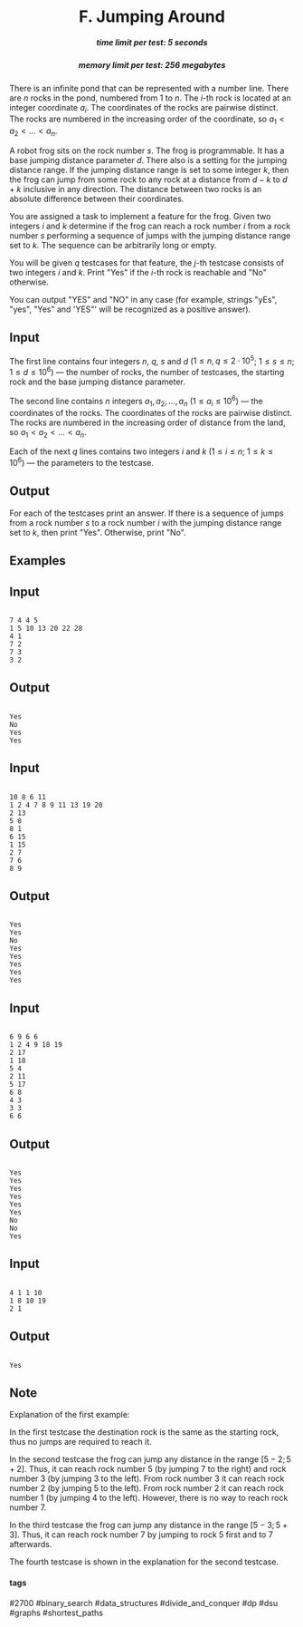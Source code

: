 <h1 style='text-align: center;'> F. Jumping Around</h1>

<h5 style='text-align: center;'>time limit per test: 5 seconds</h5>
<h5 style='text-align: center;'>memory limit per test: 256 megabytes</h5>

There is an infinite pond that can be represented with a number line. There are $n$ rocks in the pond, numbered from $1$ to $n$. The $i$-th rock is located at an integer coordinate $a_i$. The coordinates of the rocks are pairwise distinct. The rocks are numbered in the increasing order of the coordinate, so $a_1 < a_2 < \dots < a_n$.

A robot frog sits on the rock number $s$. The frog is programmable. It has a base jumping distance parameter $d$. There also is a setting for the jumping distance range. If the jumping distance range is set to some integer $k$, then the frog can jump from some rock to any rock at a distance from $d - k$ to $d + k$ inclusive in any direction. The distance between two rocks is an absolute difference between their coordinates.

You are assigned a task to implement a feature for the frog. Given two integers $i$ and $k$ determine if the frog can reach a rock number $i$ from a rock number $s$ performing a sequence of jumps with the jumping distance range set to $k$. The sequence can be arbitrarily long or empty.

You will be given $q$ testcases for that feature, the $j$-th testcase consists of two integers $i$ and $k$. Print "Yes" if the $i$-th rock is reachable and "No" otherwise.

You can output "YES" and "NO" in any case (for example, strings "yEs", "yes", "Yes" and 'YES"' will be recognized as a positive answer).

## Input

The first line contains four integers $n$, $q$, $s$ and $d$ ($1 \le n, q \le 2 \cdot 10^5$; $1 \le s \le n$; $1 \le d \le 10^6$) — the number of rocks, the number of testcases, the starting rock and the base jumping distance parameter.

The second line contains $n$ integers $a_1, a_2, \dots, a_n$ ($1 \le a_i \le 10^6$) — the coordinates of the rocks. The coordinates of the rocks are pairwise distinct. The rocks are numbered in the increasing order of distance from the land, so $a_1 < a_2 < \dots < a_n$.

Each of the next $q$ lines contains two integers $i$ and $k$ ($1 \le i \le n$; $1 \le k \le 10^6$) — the parameters to the testcase.

## Output

For each of the testcases print an answer. If there is a sequence of jumps from a rock number $s$ to a rock number $i$ with the jumping distance range set to $k$, then print "Yes". Otherwise, print "No".

## Examples

## Input


```

7 4 4 5
1 5 10 13 20 22 28
4 1
7 2
7 3
3 2

```
## Output


```

Yes
No
Yes
Yes

```
## Input


```

10 8 6 11
1 2 4 7 8 9 11 13 19 20
2 13
5 8
8 1
6 15
1 15
2 7
7 6
8 9

```
## Output


```

Yes
Yes
No
Yes
Yes
Yes
Yes
Yes

```
## Input


```

6 9 6 6
1 2 4 9 18 19
2 17
1 18
5 4
2 11
5 17
6 8
4 3
3 3
6 6

```
## Output


```

Yes
Yes
Yes
Yes
Yes
Yes
No
No
Yes

```
## Input


```

4 1 1 10
1 8 10 19
2 1

```
## Output


```

Yes

```
## Note

Explanation of the first example:

In the first testcase the destination rock is the same as the starting rock, thus no jumps are required to reach it.

In the second testcase the frog can jump any distance in the range $[5 - 2; 5 + 2]$. Thus, it can reach rock number $5$ (by jumping $7$ to the right) and rock number $3$ (by jumping $3$ to the left). From rock number $3$ it can reach rock number $2$ (by jumping $5$ to the left). From rock number $2$ it can reach rock number $1$ (by jumping $4$ to the left). However, there is no way to reach rock number $7$.

In the third testcase the frog can jump any distance in the range $[5 - 3; 5 + 3]$. Thus, it can reach rock number $7$ by jumping to rock $5$ first and to $7$ afterwards.

The fourth testcase is shown in the explanation for the second testcase.



#### tags 

#2700 #binary_search #data_structures #divide_and_conquer #dp #dsu #graphs #shortest_paths 
